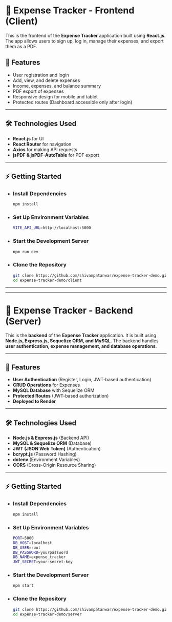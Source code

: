 # 🚀 Expense Tracker - Frontend (Client)

This is the frontend of the **Expense Tracker** application built using **React.js**. The app allows users to sign up, log in, manage their expenses, and export them as a PDF.

## 📌 Features
- User registration and login
- Add, view, and delete expenses
- Income, expenses, and balance summary
- PDF export of expenses
- Responsive design for mobile and tablet
- Protected routes (Dashboard accessible only after login)

---

## 🛠️ Technologies Used
- **React.js** for UI
- **React Router** for navigation
- **Axios** for making API requests
- **jsPDF & jsPDF-AutoTable** for PDF export

---

## ⚡ Getting Started

- ### Install Dependencies
    ```bash
    npm install

- ### Set Up Environment Variables
    ```bash
    VITE_API_URL=http://localhost:5000

- ### Start the Development Server
    ```bash
    npm run dev

- ### Clone the Repository
    ```bash
    git clone https://github.com/shivampatanwar/expense-tracker-demo.git
    cd expense-tracker-demo/client


---
---

# 🚀 Expense Tracker - Backend (Server)

This is the **backend** of the **Expense Tracker** application. It is built using **Node.js, Express.js, Sequelize ORM, and MySQL**. The backend handles **user authentication, expense management, and database operations**.

---

## 📌 Features

- **User Authentication** (Register, Login, JWT-based authentication)
- **CRUD Operations** for Expenses
- **MySQL Database** with Sequelize ORM
- **Protected Routes** (JWT-based authorization)
- **Deployed to Render**

---

## 🛠️ Technologies Used

- **Node.js & Express.js** (Backend API)
- **MySQL & Sequelize ORM** (Database)
- **JWT (JSON Web Token)** (Authentication)
- **bcrypt.js** (Password Hashing)
- **dotenv** (Environment Variables)
- **CORS** (Cross-Origin Resource Sharing)

---

## ⚡ Getting Started

- ### Install Dependencies
    ```bash
    npm install

- ### Set Up Environment Variables
    ```bash
    PORT=5000
    DB_HOST=localhost
    DB_USER=root
    DB_PASSWORD=yourpassword
    DB_NAME=expense_tracker
    JWT_SECRET=your-secret-key

- ### Start the Development Server
    ```bash
    npm start

- ### Clone the Repository
    ```bash
    git clone https://github.com/shivampatanwar/expense-tracker-demo.git
    cd expense-tracker-demo/server
